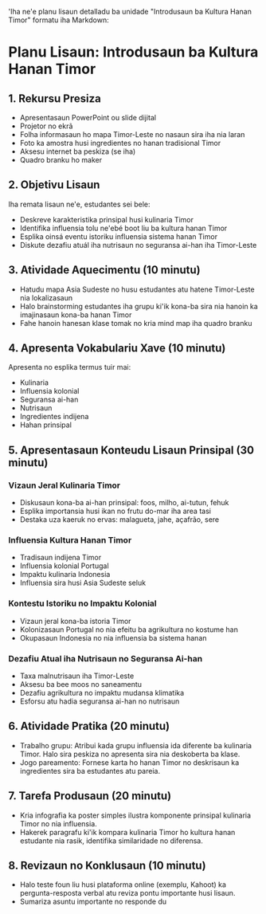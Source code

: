 'Iha ne'e planu lisaun detalladu ba unidade "Introdusaun ba Kultura Hanan Timor" formatu iha Markdown:

# Planu Lisaun: Introdusaun ba Kultura Hanan Timor

## 1. Rekursu Presiza

- Apresentasaun PowerPoint ou slide dijital
- Projetor no ekrã
- Folha informasaun ho mapa Timor-Leste no nasaun sira iha nia laran
- Foto ka amostra husi ingredientes no hanan tradisional Timor
- Aksesu internet ba peskiza (se iha)
- Quadro branku ho maker

## 2. Objetivu Lisaun

Iha remata lisaun ne'e, estudantes sei bele:
- Deskreve karakteristika prinsipal husi kulinaria Timor
- Identifika influensia tolu ne'ebé boot liu ba kultura hanan Timor
- Esplika oinsá eventu istoriku influensia sistema hanan Timor
- Diskute dezafiu atuál iha nutrisaun no seguransa ai-han iha Timor-Leste

## 3. Atividade Aquecimentu (10 minutu)

- Hatudu mapa Asia Sudeste no husu estudantes atu hatene Timor-Leste nia lokalizasaun
- Halo brainstorming estudantes iha grupu ki'ik kona-ba sira nia hanoin ka imajinasaun kona-ba hanan Timor
- Fahe hanoin hanesan klase tomak no kria mind map iha quadro branku

## 4. Apresenta Vokabulariu Xave (10 minutu)

Apresenta no esplika termus tuir mai:
- Kulinaria
- Influensia kolonial
- Seguransa ai-han
- Nutrisaun
- Ingredientes indijena
- Hahan prinsipal

## 5. Apresentasaun Konteudu Lisaun Prinsipal (30 minutu)

### Vizaun Jeral Kulinaria Timor
- Diskusaun kona-ba ai-han prinsipal: foos, milho, ai-tutun, fehuk
- Esplika importansia husi ikan no frutu do-mar iha area tasi
- Destaka uza kaeruk no ervas: malagueta, jahe, açafrão, sere

### Influensia Kultura Hanan Timor
- Tradisaun indijena Timor
- Influensia kolonial Portugal
- Impaktu kulinaria Indonesia
- Influensia sira husi Asia Sudeste seluk

### Kontestu Istoriku no Impaktu Kolonial
- Vizaun jeral kona-ba istoria Timor
- Kolonizasaun Portugal no nia efeitu ba agrikultura no kostume han
- Okupasaun Indonesia no nia influensia ba sistema hanan

### Dezafiu Atual iha Nutrisaun no Seguransa Ai-han
- Taxa malnutrisaun iha Timor-Leste
- Aksesu ba bee moos no saneamentu
- Dezafiu agrikultura no impaktu mudansa klimatika
- Esforsu atu hadia seguransa ai-han no nutrisaun

## 6. Atividade Pratika (20 minutu)

- Trabalho grupu: Atribui kada grupu influensia ida diferente ba kulinaria Timor. Halo sira peskiza no apresenta sira nia deskoberta ba klase.
- Jogo pareamento: Fornese karta ho hanan Timor no deskrisaun ka ingredientes sira ba estudantes atu pareia.

## 7. Tarefa Produsaun (20 minutu)

- Kria infografia ka poster simples ilustra komponente prinsipal kulinaria Timor no nia influensia.
- Hakerek paragrafu ki'ik kompara kulinaria Timor ho kultura hanan estudante nia rasik, identifika similaridade no diferensa.

## 8. Revizaun no Konklusaun (10 minutu)

- Halo teste foun liu husi plataforma online (exemplu, Kahoot) ka pergunta-resposta verbal atu reviza pontu importante husi lisaun.
- Sumariza asuntu importante no responde du